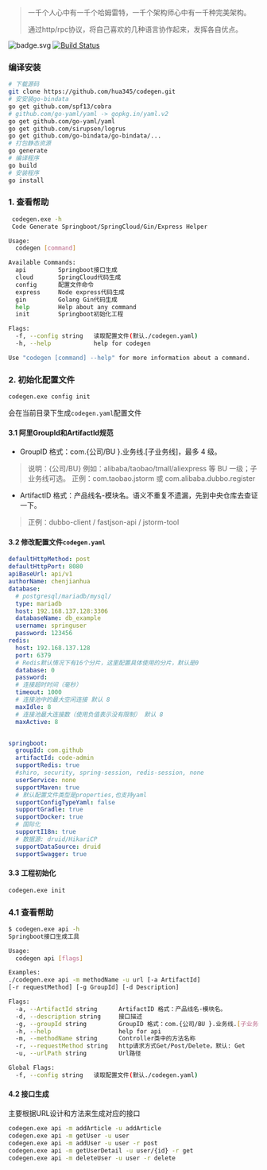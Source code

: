 > 一千个人心中有一千个哈姆雷特，一千个架构师心中有一千种完美架构。
>
> 通过http/rpc协议，将自己喜欢的几种语言协作起来，发挥各自优点。

![badge.svg](https://github.com/hua345/codegen/workflows/Go/badge.svg)
[![Build Status](https://travis-ci.org/hua345/codegen.svg?branch=master)](https://travis-ci.org/hua345/codegen)

### 编译安装

```bash
# 下载源码
git clone https://github.com/hua345/codegen.git
# 安安装go-bindata
go get github.com/spf13/cobra
# github.com/go-yaml/yaml -> gopkg.in/yaml.v2
go get github.com/go-yaml/yaml
go get github.com/sirupsen/logrus
go get github.com/go-bindata/go-bindata/...
# 打包静态资源
go generate
# 编译程序
go build
# 安装程序
go install
```

### 1. 查看帮助

```bash
 codegen.exe -h
 Code Generate Springboot/SpringCloud/Gin/Express Helper

Usage:
  codegen [command]

Available Commands:
  api         Springboot接口生成
  cloud       SpringCloud代码生成
  config      配置文件命令
  express     Node express代码生成
  gin         Golang Gin代码生成
  help        Help about any command
  init        Springboot初始化工程

Flags:
  -f, --config string   读取配置文件(默认./codegen.yaml)
  -h, --help            help for codegen

Use "codegen [command] --help" for more information about a command.
```

### 2. 初始化配置文件

```bash
codegen.exe config init
```

会在当前目录下生成`codegen.yaml`配置文件

#### 3.1 阿里GroupId和ArtifactId规范

- GroupID 格式：com.{公司/BU }.业务线.[子业务线]，最多 4 级。

> 说明：{公司/BU} 例如：alibaba/taobao/tmall/aliexpress 等 BU 一级；子业务线可选。
正例：com.taobao.jstorm 或 com.alibaba.dubbo.register

- ArtifactID 格式：产品线名-模块名。语义不重复不遗漏，先到中央仓库去查证一下。
  
> 正例：dubbo-client / fastjson-api / jstorm-tool

#### 3.2 修改配置文件`codegen.yaml`

```yaml
defaultHttpMethod: post
defaultHttpPort: 8080
apiBaseUrl: api/v1
authorName: chenjianhua
database:
  # postgresql/mariadb/mysql/
  type: mariadb
  host: 192.168.137.128:3306
  databaseName: db_example
  username: springuser
  password: 123456
redis:
  host: 192.168.137.128
  port: 6379
  # Redis默认情况下有16个分片，这里配置具体使用的分片，默认是0
  database: 0
  password:
  # 连接超时时间（毫秒）
  timeout: 1000
  # 连接池中的最大空闲连接 默认 8
  maxIdle: 8
  # 连接池最大连接数（使用负值表示没有限制） 默认 8
  maxActive: 8


springboot:
  groupId: com.github
  artifactId: code-admin
  supportRedis: true
  #shiro, security, spring-session, redis-session, none
  userService: none
  supportMaven: true
  # 默认配置文件类型是properties,也支持yaml
  supportConfigTypeYaml: false
  supportGradle: true
  supportDocker: true
  # 国际化
  supportI18n: true
  # 数据源: druid/HikariCP
  supportDataSource: druid
  supportSwagger: true
```

#### 3.3 工程初始化

```bash
codegen.exe init
```

### 4.1 查看帮助

```bash
$ codegen.exe api -h
Springboot接口生成工具

Usage:
  codegen api [flags]

Examples:
./codegen.exe api -m methodName -u url [-a ArtifactId]
[-r requestMethod] [-g GroupId] [-d Description]

Flags:
  -a, --ArtifactId string      ArtifactID 格式：产品线名-模块名。
  -d, --description string     接口描述
  -g, --groupId string         GroupID 格式：com.{公司/BU }.业务线.[子业务线]
  -h, --help                   help for api
  -m, --methodName string      Controller类中的方法名称
  -r, --requestMethod string   http请求方式Get/Post/Delete，默认: Get
  -u, --urlPath string         Url路径

Global Flags:
  -f, --config string   读取配置文件(默认./codegen.yaml)
```

#### 4.2 接口生成

主要根据URL设计和方法来生成对应的接口

```bash
codegen.exe api -m addArticle -u addArticle
codegen.exe api -m getUser -u user
codegen.exe api -m addUser -u user -r post
codegen.exe api -m getUserDetail -u user/{id} -r get
codegen.exe api -m deleteUser -u user -r delete
```

